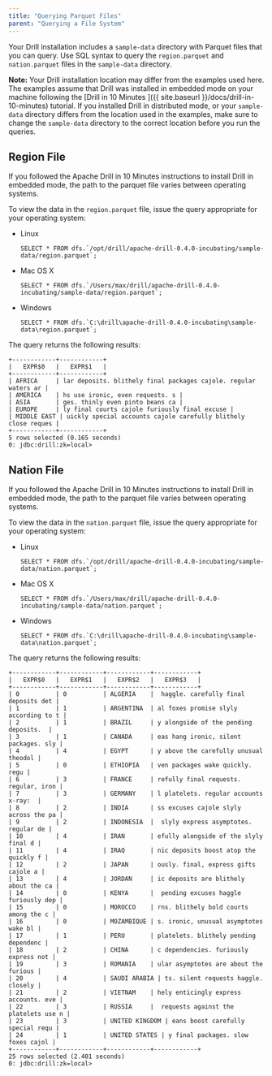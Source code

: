 ```yaml
---
title: "Querying Parquet Files"
parent: "Querying a File System"
---
```

Your Drill installation includes a `sample-data` directory with Parquet files
that you can query. Use SQL syntax to query the `region.parquet` and
`nation.parquet` files in the `sample-data` directory.

**Note:** Your Drill installation location may differ from the examples used here. The examples assume that Drill was installed in embedded mode on your machine following the [Drill in 10 Minutes ]({{ site.baseurl }}/docs/drill-in-10-minutes) tutorial. If you installed Drill in distributed mode, or your `sample-data` directory differs from the location used in the examples, make sure to change the `sample-data` directory to the correct location before you run the queries.

## Region File

If you followed the Apache Drill in 10 Minutes instructions to install Drill
in embedded mode, the path to the parquet file varies between operating
systems.

To view the data in the `region.parquet` file, issue the query appropriate for
your operating system:

  * Linux  
    
        SELECT * FROM dfs.`/opt/drill/apache-drill-0.4.0-incubating/sample-data/region.parquet`;

  * Mac OS X  
        
        SELECT * FROM dfs.`/Users/max/drill/apache-drill-0.4.0-incubating/sample-data/region.parquet`;

  * Windows  
    
        SELECT * FROM dfs.`C:\drill\apache-drill-0.4.0-incubating\sample-data\region.parquet`;

The query returns the following results:

    +------------+------------+
    |   EXPR$0   |   EXPR$1   |
    +------------+------------+
    | AFRICA     | lar deposits. blithely final packages cajole. regular waters ar |
    | AMERICA    | hs use ironic, even requests. s |
    | ASIA       | ges. thinly even pinto beans ca |
    | EUROPE     | ly final courts cajole furiously final excuse |
    | MIDDLE EAST | uickly special accounts cajole carefully blithely close reques |
    +------------+------------+
    5 rows selected (0.165 seconds)
    0: jdbc:drill:zk=local>

## Nation File

If you followed the Apache Drill in 10 Minutes instructions to install Drill
in embedded mode, the path to the parquet file varies between operating
systems.

To view the data in the `nation.parquet` file, issue the query appropriate for
your operating system:

  * Linux  
  
        SELECT * FROM dfs.`/opt/drill/apache-drill-0.4.0-incubating/sample-data/nation.parquet`;

  * Mac OS X  

        SELECT * FROM dfs.`/Users/max/drill/apache-drill-0.4.0-incubating/sample-data/nation.parquet`;

  * Windows  

        SELECT * FROM dfs.`C:\drill\apache-drill-0.4.0-incubating\sample-data\nation.parquet`;

The query returns the following results:

    +------------+------------+------------+------------+
    |   EXPR$0   |   EXPR$1   |   EXPR$2   |   EXPR$3   |
    +------------+------------+------------+------------+
    | 0          | 0          | ALGERIA    |  haggle. carefully final deposits det |
    | 1          | 1          | ARGENTINA  | al foxes promise slyly according to t |
    | 2          | 1          | BRAZIL     | y alongside of the pending deposits.  |
    | 3          | 1          | CANADA     | eas hang ironic, silent packages. sly |
    | 4          | 4          | EGYPT      | y above the carefully unusual theodol |
    | 5          | 0          | ETHIOPIA   | ven packages wake quickly. regu |
    | 6          | 3          | FRANCE     | refully final requests. regular, iron |
    | 7          | 3          | GERMANY    | l platelets. regular accounts x-ray:  |
    | 8          | 2          | INDIA      | ss excuses cajole slyly across the pa |
    | 9          | 2          | INDONESIA  |  slyly express asymptotes. regular de |
    | 10         | 4          | IRAN       | efully alongside of the slyly final d |
    | 11         | 4          | IRAQ       | nic deposits boost atop the quickly f |
    | 12         | 2          | JAPAN      | ously. final, express gifts cajole a |
    | 13         | 4          | JORDAN     | ic deposits are blithely about the ca |
    | 14         | 0          | KENYA      |  pending excuses haggle furiously dep |
    | 15         | 0          | MOROCCO    | rns. blithely bold courts among the c |
    | 16         | 0          | MOZAMBIQUE | s. ironic, unusual asymptotes wake bl |
    | 17         | 1          | PERU       | platelets. blithely pending dependenc |
    | 18         | 2          | CHINA      | c dependencies. furiously express not |
    | 19         | 3          | ROMANIA    | ular asymptotes are about the furious |
    | 20         | 4          | SAUDI ARABIA | ts. silent requests haggle. closely |
    | 21         | 2          | VIETNAM    | hely enticingly express accounts. eve |
    | 22         | 3          | RUSSIA     |  requests against the platelets use n |
    | 23         | 3          | UNITED KINGDOM | eans boost carefully special requ |
    | 24         | 1          | UNITED STATES | y final packages. slow foxes cajol |
    +------------+------------+------------+------------+
    25 rows selected (2.401 seconds)
    0: jdbc:drill:zk=local>